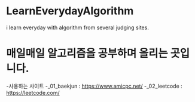 # LearnEverydayAlgorithm
i learn everyday with algorithm from several judging sites.

# 매일매일 알고리즘을 공부하며 올리는 곳입니다.
 -사용하는 사이트
 -_01_baekjun  : https://www.amicpc.net/
 -_02_leetcode : https://leetcode.com/
